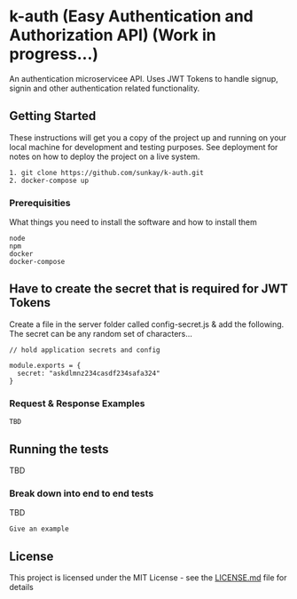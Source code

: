 # k-auth (Easy Authentication and Authorization API) (Work in progress...)

An authentication microservicee API. Uses JWT Tokens to handle signup, signin and other authentication related functionality.

## Getting Started

These instructions will get you a copy of the project up and running on your local machine for development and testing purposes. See deployment for notes on how to deploy the project on a live system.

```
1. git clone https://github.com/sunkay/k-auth.git
2. docker-compose up
```

### Prerequisities

What things you need to install the software and how to install them

```
node
npm
docker
docker-compose
```
## Have to create the secret that is required for JWT Tokens

Create a file in the server folder called config-secret.js & add the following. The secret can be any random set of characters...

```
// hold application secrets and config

module.exports = {
  secret: "askdlmnz234casdf234safa324"
}
```

### Request & Response Examples

```
TBD
```

## Running the tests

TBD

### Break down into end to end tests

TBD
```
Give an example
```

## License

This project is licensed under the MIT License - see the [LICENSE.md](LICENSE.md) file for details
